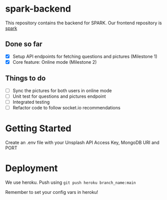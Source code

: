 # spark-backend
This repository contains the backend for SPARK. Our frontend repository is [spark](https://github.com/qreoct/spark)

## Done so far
- [X] Setup API endpoints for fetching questions and pictures (Milestone 1)
- [X] Core feature: Online mode (Milestone 2)

## Things to do
- [ ] Sync the pictures for both users in online mode
- [ ] Unit test for questions and pictures endpoint
- [ ] Integrated testing
- [ ] Refactor code to follow socket.io recommendations

# Getting Started
Create an .env file with your Unsplash API Access Key, MongoDB URI and PORT

# Deployment
We use heroku. Push using
`git push heroku branch_name:main`

Remember to set your config vars in heroku!
